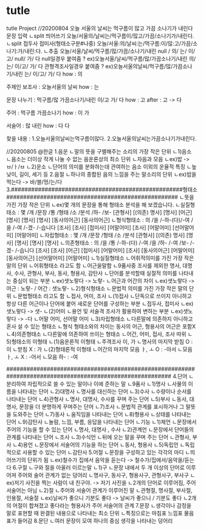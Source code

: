 # tutle
tutle Project
//20200804
오늘 서울의 날씨는 먹구름이 많고 가끔 소나기가 내린다
문장 입력
	ㄴsplit 띄어쓰기
	오늘/서울의/날씨는/먹구름이/많고/가끔/소나기가/내린다.
		ㄴsplit 접두사 접미사(형태소구분#나중)
		오늘/서울:의/날씨:는/먹구름:이/많:고/가끔/소나기:가/내린:다.
			ㄴ추출
			오늘/서울/날씨/먹구름/많/가끔/소나기/내린
			null  /   의/   는/       이/고/ null/       가/    다
null일경우 붙여줌 ?
	ex)오늘서울/날씨/먹구름/많/가끔소나기/내린
		의/   는/       이/고/             가/   다
관형격조사일경우 붙여줌 ?
	ex)오늘서울의날씨/먹구름/많/가끔소나기/내린
		         는/       이/고/              가/   다
	how : 의

주제인 보조사 : 오늘서울의 날씨
	how : 는

문장 나누기 : 먹구름/많	가끔소나기/내린
	            이/고                       가/   다
            how : 고
            after : 고 -> 다

주어 : 먹구름	가끔소나기
how :        이                       가

서술어 : 많	내린
how :     다                다

찾을 내용 :	1.오늘서울의날씨는먹구름이많다.
		2.오늘서울의날씨는가끔소나기가내린다.

//20200805
@한글
1.음운
	ㄴ말의 뜻을 구별해주는 소리의 가장 작은 단위
	ㄴ1)음소
		ㄴ음소는 더이상 작게 나눌 수 없는 음운론상의 최소 단위
		ㄴ자음과 모음
		ㄴex)밥 -> ㅂ/ㅏ/ㅂ
	ㄴ2)운소
		ㄴ단어의 의미를 분화하는데 관여하는 음소 이외의 운율적 특징
		ㄴ높낮이, 길이, 세기 등
2.음절
	ㄴ하나의 종합된 음의 느낌을 주는 말소리의 단위
	ㄴex)밥을 먹는다 -> 바/블/멍/는/다
3.###################################################형태소###################################################
	ㄴ뜻을 가진 가장 작은 단위
	ㄴex)몇 개의 문장을 통해 형태소 분석을 해 보겠습니다.
		ㄴ실질형태소 : 몇         /개               /문장  /통     /형태  /소     /분석  /하-             /보-
			        [관형사] [(의존) 명사] [명사] [어근] [명사] [명사] [명사] [동사의어근] [동사의어근]
		ㄴ형식형태소 : 의       /을     /-하-(다)/-여           /을     /-여          /-겠-             /-습니다
			        [조사] [조사] [접미사] [어말어미] [조사] [어말어미] [선어말어미] [어말어미]
		ㄴ자립형태소 : 몇          /개              /문장  /형태  /소     /분석
			        [관형사] [(의존) 명사] [명사] [명사] [명사] [명사]
		ㄴ의존형태소 : 의       /을     /통     /-하-(다) /-여          /을     /하-              /-여         /보-              /-겠-            /-습니다
			        [조사] [조사] [어근] [접미사] [어말어미] [조사] [동사의어근] [어말어미] [동사의어근] [선어말어미] [어말어미]
	ㄴ1)실질형태소
		ㄴ어휘적의미를 가진 가장 작은 말의 단위
		ㄴ어휘형태소 라고도 함
		ㄴ어근을말함
			ㄴ9품사중 조사를 제외한 명사, 대명사, 수사, 관형사, 부사, 동사, 형용사, 감탄사
			ㄴ단어를 분석할때 실절적 의미를 나타내는 중심이 되는 부분
			ㄴex)샛노랗다 -> 노랗-
			ㄴ어근과 어간의 차이
				ㄴex)샛노랗다 -> 어근 : 노랗- / 어간 : 샛노랗-
	ㄴ2)형식형태소
		ㄴ문법적 의미를 가진 가장 작은 말의 단위
		ㄴ문법형태소 라고도 함
		ㄴ접사, 어미, 조사
			ㄴ(1)접사
				ㄴ단독으로 쓰이지 아니하고 항상 다른 어근이나 단어에 붙어 새로운 단어를 구성하는 부분
				ㄴ접두사, 접미사
				ㄴex)샛노랗다 -> 샛-
			ㄴ(2)어미
				ㄴ용언 및 서술격 조사가 활용하여 변하는 부분
				ㄴex)샛노랗다 -> -다
				ㄴ어말 어미, 선어말 어미
	ㄴ3)자립형태소
		ㄴ다른말에 의존하지 아니하고 혼사 설 수 있는 형태소
		ㄴ형식 형태소와의 차이는 동사의 어근, 형용사의 어근은 포함X
	ㄴ4)의존형태소
		ㄴ다른말에 의존하여 쓰이는 형태소
		ㄴ어간, 어미, 접사, 조사 따위
	ㄴ5)형태소의 이형태
		ㄴ(1)음운론적 이형태
			ㄴ주격조사 이, 가
				ㄴ명사의 마지막 받침 O : 이
				ㄴ받침 X : 가
		ㄴ(2)형태론적 이형태
			ㄴ어간의 마지막 모음 ㅏ, ㅗ O : -아서
			ㄴ모음 ㅏ, ㅗ X : -어서
			ㄴ모음 하- : -여
			
#########################################################################################################
4.단어
	ㄴ분리하여 자립적으로 쓸 수 있는 말이나 이에 준하는 말
	ㄴ9품사
		ㄴ1)명사
			ㄴ사물의 이름을 나타내는 단어
		ㄴ2)대명사
			ㄴ명사를 대신하는 단어
		ㄴ3)수사
			ㄴ수량이나 순서를 나타내는 단어
		ㄴ4)관형사
			ㄴ명사, 대명사, 수사를 꾸며 주는 단어
		ㄴ5)부사
			ㄴ동사, 대명사, 문장을 더 분명하게 꾸며주는 단어
		ㄴ7)조사
			ㄴ문법적 관계를 표시하거나 그 말뜻을 도와주는 단어
		ㄴ7)동사
			ㄴ움직임을 나타내는 단어
		ㄴ8)형용사
			ㄴ상태를 나타내는 단어
		ㄴ9)감탄사
			ㄴ놀람, 느낌, 부름, 응답을 나타내는 단어
	ㄴ기능
		ㄴ1)체언
			ㄴ문장에서 주어의 기능을 할 수 있는 단어
				ㄴ명사, 대명사 , 수사
		ㄴ2)관계언
			ㄴ문장에서 단어들의 관계를 나타내는 단어
				ㄴ조사
		ㄴ3)수식언
			ㄴ뒤에 오는 말을 꾸며 주는 단어
				ㄴ관형사, 부사
		ㄴ4)용언
			ㄴ문장에서 서술어의 기능을 하는 단어
				ㄴ동사, 형용사
		ㄴ5)독립언
			ㄴ독립적으로 사용할 수 있는 단어
				ㄴ감탄사
5.어절
	ㄴ문장을 구성하고 있는 각각의 마디
	ㄴ띄어쓰기의 단위가 됨
	ㄴex)철수가 집에서 음악을 듣는다 -> 철수가/집에서/음악을/듣는다
6.구절
	ㄴ구와 절을 아울러 이르는말
	ㄴ1)구
		ㄴ문장 내에서 두 개 이상의 단어로 이루어져 주어와 술어 관계가 없는 덩어리
		ㄴ명사구, 동사구, 형용사구, 관형사구, 부사구
		ㄴex)저기 사진을 찍는 사람이 내 친구야. -> 저기 사진을
			ㄴ2개의 단어로 이루어짐, 주어 서술어는 아님
	ㄴ2)절
		ㄴ주어와 서술어 관계가 이루어진 말
		ㄴ관형절, 명사절, 부사절, 인용절, 서술절
		ㄴex)날씨가 좋으니 기분도 좋다 -> 날씨가 좋으니 / 기분도 좋다
			ㄴ2개의 어절이 합쳐졌고 좋다라는 형용사가 주어 서술어의 관계
7.문장
	ㄴ생각이나 감정을 말로 표현할 때 완결된 내용으로 나타내는 최소 단위
	ㄴ특징으로는 마침표 느낌표 물음표가 들어감
8.문단
	ㄴ여러 문장이 모여 하나의 중심 생각을 나타내는 덩어리
